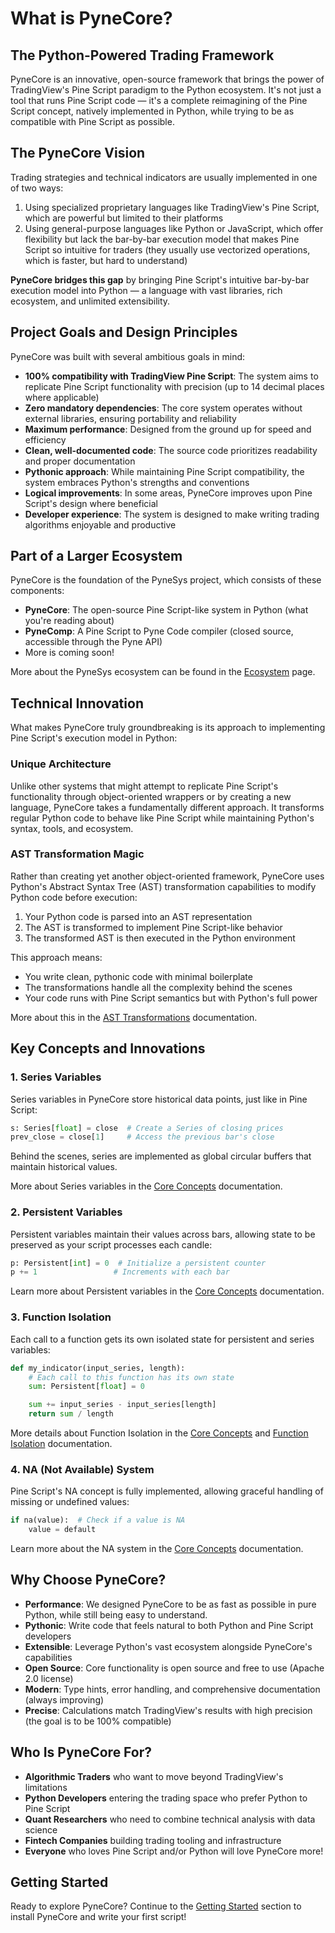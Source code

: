 <!--
---
weight: 101
title: "What is PyneCore"
description: "Introduction to PyneCore and its core concepts"
icon: "code"
date: "2025-03-31"
lastmod: "2025-03-31"
draft: false
toc: true
categories: ["Overview"]
tags: ["introduction", "pine-script", "python"]
---
-->

# What is PyneCore?

## The Python-Powered Trading Framework

PyneCore is an innovative, open-source framework that brings the power of TradingView's Pine Script paradigm to the Python ecosystem. It's not just a tool that runs Pine Script code — it's a complete reimagining of the Pine Script concept, natively implemented in Python, while trying to be as compatible with Pine Script as possible.

## The PyneCore Vision

Trading strategies and technical indicators are usually implemented in one of two ways:

1. Using specialized proprietary languages like TradingView's Pine Script, which are powerful but limited to their platforms
2. Using general-purpose languages like Python or JavaScript, which offer flexibility but lack the bar-by-bar execution model that makes Pine Script so intuitive for traders (they usually use vectorized operations, which is faster, but hard to understand)

**PyneCore bridges this gap** by bringing Pine Script's intuitive bar-by-bar execution model into Python — a language with vast libraries, rich ecosystem, and unlimited extensibility.

## Project Goals and Design Principles

PyneCore was built with several ambitious goals in mind:

- **100% compatibility with TradingView Pine Script**: The system aims to replicate Pine Script functionality with precision (up to 14 decimal places where applicable)
- **Zero mandatory dependencies**: The core system operates without external libraries, ensuring portability and reliability
- **Maximum performance**: Designed from the ground up for speed and efficiency
- **Clean, well-documented code**: The source code prioritizes readability and proper documentation
- **Pythonic approach**: While maintaining Pine Script compatibility, the system embraces Python's strengths and conventions
- **Logical improvements**: In some areas, PyneCore improves upon Pine Script's design where beneficial
- **Developer experience**: The system is designed to make writing trading algorithms enjoyable and productive

## Part of a Larger Ecosystem

PyneCore is the foundation of the PyneSys project, which consists of these components:

- **PyneCore**: The open-source Pine Script-like system in Python (what you're reading about)
- **PyneComp**: A Pine Script to Pyne Code compiler (closed source, accessible through the Pyne API)
- More is coming soon!

More about the PyneSys ecosystem can be found in the [Ecosystem](/docs/overview/ecosystem/) page.

## Technical Innovation

What makes PyneCore truly groundbreaking is its approach to implementing Pine Script's execution model in Python:

### Unique Architecture

Unlike other systems that might attempt to replicate Pine Script's functionality through object-oriented wrappers or by creating a new language, PyneCore takes a fundamentally different approach. It transforms regular Python code to behave like Pine Script while maintaining Python's syntax, tools, and ecosystem.

### AST Transformation Magic

Rather than creating yet another object-oriented framework, PyneCore uses Python's Abstract Syntax Tree (AST) transformation capabilities to modify Python code before execution:

1. Your Python code is parsed into an AST representation
2. The AST is transformed to implement Pine Script-like behavior
3. The transformed AST is then executed in the Python environment

This approach means:
- You write clean, pythonic code with minimal boilerplate
- The transformations handle all the complexity behind the scenes
- Your code runs with Pine Script semantics but with Python's full power

More about this in the [AST Transformations](../advanced/ast-transformations.md) documentation.

## Key Concepts and Innovations

### 1. Series Variables

Series variables in PyneCore store historical data points, just like in Pine Script:

```python
s: Series[float] = close  # Create a Series of closing prices
prev_close = close[1]     # Access the previous bar's close
```

Behind the scenes, series are implemented as global circular buffers that maintain historical values.

More about Series variables in the [Core Concepts](../overview/core-concepts.md#3-series-variables) documentation.

### 2. Persistent Variables

Persistent variables maintain their values across bars, allowing state to be preserved as your script processes each candle:

```python
p: Persistent[int] = 0  # Initialize a persistent counter
p += 1                 # Increments with each bar
```

Learn more about Persistent variables in the [Core Concepts](../overview/core-concepts.md#2-persistent-variables) documentation.

### 3. Function Isolation

Each call to a function gets its own isolated state for persistent and series variables:

```python
def my_indicator(input_series, length):
    # Each call to this function has its own state
    sum: Persistent[float] = 0

    sum += input_series - input_series[length]
    return sum / length
```

More details about Function Isolation in the [Core Concepts](../overview/core-concepts.md#4-function-isolation) and [Function Isolation](../advanced/function-isolation.md) documentation.

### 4. NA (Not Available) System

Pine Script's NA concept is fully implemented, allowing graceful handling of missing or undefined values:

```python
if na(value):  # Check if a value is NA
    value = default
```

Learn more about the NA system in the [Core Concepts](../overview/core-concepts.md#5-na-not-available-system) documentation.

## Why Choose PyneCore?

- **Performance**: We designed PyneCore to be as fast as possible in pure Python, while still being easy to understand.
- **Pythonic**: Write code that feels natural to both Python and Pine Script developers
- **Extensible**: Leverage Python's vast ecosystem alongside PyneCore's capabilities
- **Open Source**: Core functionality is open source and free to use (Apache 2.0 license)
- **Modern**: Type hints, error handling, and comprehensive documentation (always improving)
- **Precise**: Calculations match TradingView's results with high precision (the goal is to be 100% compatible)

## Who Is PyneCore For?

- **Algorithmic Traders** who want to move beyond TradingView's limitations
- **Python Developers** entering the trading space who prefer Python to Pine Script
- **Quant Researchers** who need to combine technical analysis with data science
- **Fintech Companies** building trading tooling and infrastructure
- **Everyone** who loves Pine Script and/or Python will love PyneCore more!

## Getting Started

Ready to explore PyneCore? Continue to the [Getting Started](/docs/getting-started/) section to install PyneCore and write your first script!
